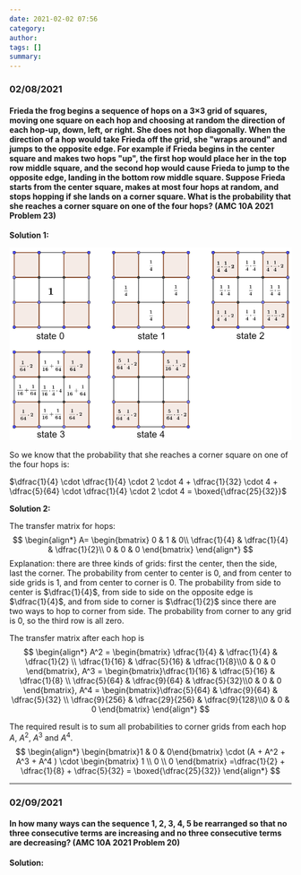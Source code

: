 ```yaml
---
date: 2021-02-02 07:56
category:
author:
tags: []
summary:
---
```


### 02/08/2021

#### Frieda the frog begins a sequence of hops on a 3×3 grid of squares, moving one square on each hop and choosing at random the direction of each hop-up, down, left, or right. She does not hop diagonally. When the direction of a hop would take Frieda off the grid, she "wraps around" and jumps to the opposite edge. For example if Frieda begins in the center square and makes two hops "up", the first hop would place her in the top row middle square, and the second hop would cause Frieda to jump to the opposite edge, landing in the bottom row middle square. Suppose Frieda starts from the center square, makes at most four hops at random, and stops hopping if she lands on a corner square. What is the probability that she reaches a corner square on one of the four hops? **(AMC 10A 2021 Problem 23)**

**Solution 1:**

![image-20210208044508621](/assets/images/2021-02/image-20210208044508621.png)

So we know that the probability that she reaches a corner square on one of the four hops is:

$\dfrac{1}{4} \cdot \dfrac{1}{4} \cdot 2 \cdot 4 + \dfrac{1}{32} \cdot 4 + \dfrac{5}{64} \cdot \dfrac{1}{4} \cdot 2 \cdot 4 = \boxed{\dfrac{25}{32}}$

**Solution 2:**

The transfer matrix for hops:
$$
\begin{align*}
A=
\begin{bmatrix}
0 & 1 & 0\\
\dfrac{1}{4} & \dfrac{1}{4} & \dfrac{1}{2}\\
0 & 0 & 0
\end{bmatrix}
\end{align*}
$$
Explanation: there are three kinds of grids: first the center, then the side, last the corner. The probability from center to center is 0, and from center to side grids is 1, and from center to corner is 0. The probability from side to center is $\dfrac{1}{4}$, from side to side on the opposite edge is $\dfrac{1}{4}$, and from side to corner is $\dfrac{1}{2}$ since there are two ways to hop to corner from side. The probability from corner to any grid is 0, so the third row is all zero.

The transfer matrix after each hop is
$$
\begin{align*}
A^2 =
\begin{bmatrix}
\dfrac{1}{4} & \dfrac{1}{4} & \dfrac{1}{2} \\
\dfrac{1}{16} & \dfrac{5}{16} & \dfrac{1}{8}\\0 & 0 & 0
\end{bmatrix},
A^3 =
\begin{bmatrix}\dfrac{1}{16} & \dfrac{5}{16} & \dfrac{1}{8} \\
\dfrac{5}{64} & \dfrac{9}{64} & \dfrac{5}{32}\\0 & 0 & 0
\end{bmatrix},
A^4 =
\begin{bmatrix}\dfrac{5}{64} & \dfrac{9}{64} & \dfrac{5}{32} \\
\dfrac{9}{256} & \dfrac{29}{256} & \dfrac{9}{128}\\0 & 0 & 0
\end{bmatrix}
\end{align*}
$$

The required result is to sum all probabilities to corner grids from each hop $A$, $A^2$, $A^3$ and $A^4$.
$$
\begin{align*}
\begin{bmatrix}1 & 0 & 0\end{bmatrix} \cdot (A + A^2 + A^3 + A^4 ) \cdot \begin{bmatrix} 1 \\ 0 \\ 0 \end{bmatrix}
=\dfrac{1}{2} + \dfrac{1}{8} + \dfrac{5}{32} = \boxed{\dfrac{25}{32}}
\end{align*}
$$

---

### 02/09/2021

#### In how many ways can the sequence 1, 2, 3, 4, 5 be rearranged so that no three consecutive terms are increasing and no three consecutive terms are decreasing? **(AMC 10A 2021 Problem 20)**

**Solution:**

